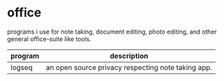 # office

programs i use for note taking,
document editing,
photo editing,
and other general office-suite like tools.

| program | description                                        |
| ------- | -------------------------------------------------- |
| logseq  | an open source privacy respecting note taking app. |
